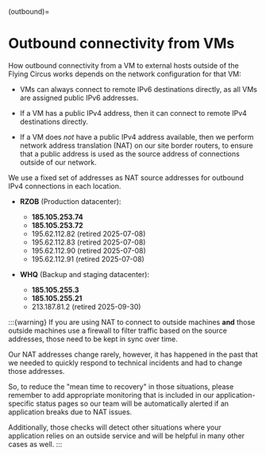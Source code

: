 (outbound)=

# Outbound connectivity from VMs

How outbound connectivity from a VM to external hosts outside of the
Flying Circus works depends on the network configuration for that VM:

- VMs can always connect to remote IPv6 destinations directly, as all
  VMs are assigned public IPv6 addresses.

- If a VM has a public IPv4 address, then it can connect to remote
  IPv4 destinations directly.

- If a VM does *not* have a public IPv4 address available, then we
  perform network address translation (NAT) on our site border
  routers, to ensure that a public address is used as the source
  address of connections outside of our network.

We use a fixed set of addresses as NAT source addresses for outbound
IPv4 connections in each location.

- **RZOB** (Production datacenter):
  - **185.105.253.74**
  - **185.105.253.72**
  - 195.62.112.82 (retired 2025-07-08)
  - 195.62.112.83 (retired 2025-07-08)
  - 195.62.112.90 (retired 2025-07-08)
  - 195.62.112.91 (retired 2025-07-08)

- **WHQ** (Backup and staging datacenter):
  - **185.105.255.3**
  - **185.105.255.21**
  - 213.187.81.2 (retired 2025-09-30)

:::{warning}
If you are using NAT to connect to outside machines **and** those outside machines
use a firewall to filter traffic based on the source addresses, those need to be
kept in sync over time.

Our NAT addresses change rarely, however, it has happened in the past that we needed to
quickly respond to technical incidents and had to change those addresses.

So, to reduce the "mean time to recovery" in those situations, please remember to add
appropriate monitoring that is included in our application-specific status pages so
our team will be automatically alerted if an application breaks due to NAT issues.

Additionally, those checks will detect other situations where your application relies
on an outside service and will be helpful in many other cases as well.
:::

